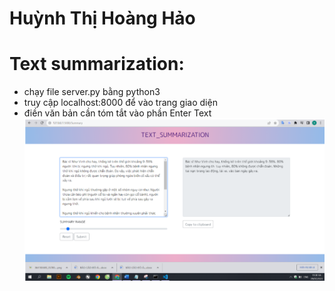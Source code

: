 # Huỳnh Thị Hoàng Hảo
# Text summarization: 
- chạy file server.py bằng python3
- truy cập localhost:8000 để vào trang giao diện
- điền văn bản cần tóm tắt vào phần Enter Text
![image](./Screenshots/image.png)